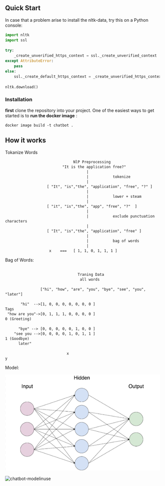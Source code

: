 ## Quick Start

In case that a problem arise to install the nltk-data, try this on a Python console:

``` python
import nltk
import ssl

try:
    _create_unverified_https_context = ssl._create_unverified_context
except AttributeError:
    pass
else:
    ssl._create_default_https_context = _create_unverified_https_context

nltk.download()

```
### Installation 

**first** clone the repository into your project.
One of the easiest ways to get started is to **run the docker image** :

```
docker image build -t chatbot .  
```

## How it works

Tokanize Words

```
                               NlP Preprocessing
                          "It is the application free?"
                                     |
                                     |           tokenize
                                     | 
                   [ "It", "is","the", "application", "free", "?" ]
                                     | 
                                     |           lower + steam
                                     | 
                   [ "it", "is","the", "app", "free", "?"  ]
                                     |
                                     |           exclude punctuation characters
                                     | 
                   [ "It", "is","the", "application", "free" ]
                                     |
                                     |           bag of words 
                                     | 
                    x    ===   [ 1, 1, 0, 1, 1, 1 ]
```

Bag of Words:

```
                                  
                                 Traning Data 
                                  all words
                             
                ["hi", "how", "are", "you", "bye", "see", "you", "later"]
                
       "hi"  -->[1, 0, 0, 0, 0, 0, 0, 0 ]                                           Tags
 "how are you"->[0, 1, 1, 1, 0, 0, 0, 0 ]                                      0 (Greeting)  
                
      "bye" --> [0, 0, 0, 0, 0, 1, 0, 0 ]
    "see you -->[0, 0, 0, 0, 1, 0, 1, 1 ]                                      1 (Goodbye)
      later"   
      
                            x                                                          y 
```

Model:

![chatbot-model](Readme-images/chatbot-model.png)

![chatbot-modelinuse](Readme-images/modelinuse.jpeg)




